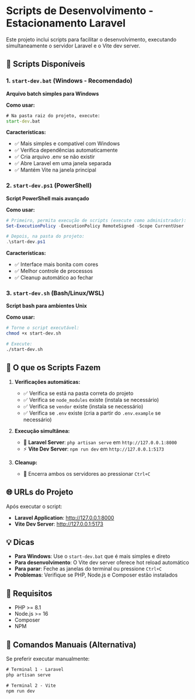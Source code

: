 # Scripts de Desenvolvimento - Estacionamento Laravel

Este projeto inclui scripts para facilitar o desenvolvimento, executando simultaneamente o servidor Laravel e o Vite dev server.

## 📁 Scripts Disponíveis

### 1. `start-dev.bat` (Windows - Recomendado)
**Arquivo batch simples para Windows**

**Como usar:**
```cmd
# Na pasta raiz do projeto, execute:
start-dev.bat
```

**Características:**
- ✅ Mais simples e compatível com Windows
- ✅ Verifica dependências automaticamente
- ✅ Cria arquivo .env se não existir
- ✅ Abre Laravel em uma janela separada
- ✅ Mantém Vite na janela principal

### 2. `start-dev.ps1` (PowerShell)
**Script PowerShell mais avançado**

**Como usar:**
```powershell
# Primeiro, permita execução de scripts (execute como administrador):
Set-ExecutionPolicy -ExecutionPolicy RemoteSigned -Scope CurrentUser

# Depois, na pasta do projeto:
.\start-dev.ps1
```

**Características:**
- ✅ Interface mais bonita com cores
- ✅ Melhor controle de processos
- ✅ Cleanup automático ao fechar

### 3. `start-dev.sh` (Bash/Linux/WSL)
**Script bash para ambientes Unix**

**Como usar:**
```bash
# Torne o script executável:
chmod +x start-dev.sh

# Execute:
./start-dev.sh
```

## 🚀 O que os Scripts Fazem

1. **Verificações automáticas:**
   - ✅ Verifica se está na pasta correta do projeto
   - ✅ Verifica se `node_modules` existe (instala se necessário)
   - ✅ Verifica se `vendor` existe (instala se necessário)
   - ✅ Verifica se `.env` existe (cria a partir do `.env.example` se necessário)

2. **Execução simultânea:**
   - 🔧 **Laravel Server**: `php artisan serve` em `http://127.0.0.1:8000`
   - ⚡ **Vite Dev Server**: `npm run dev` em `http://127.0.0.1:5173`

3. **Cleanup:**
   - 🛑 Encerra ambos os servidores ao pressionar `Ctrl+C`

## 🌐 URLs do Projeto

Após executar o script:
- **Laravel Application**: http://127.0.0.1:8000
- **Vite Dev Server**: http://127.0.0.1:5173

## 💡 Dicas

- **Para Windows**: Use o `start-dev.bat` que é mais simples e direto
- **Para desenvolvimento**: O Vite dev server oferece hot reload automático
- **Para parar**: Feche as janelas do terminal ou pressione `Ctrl+C`
- **Problemas**: Verifique se PHP, Node.js e Composer estão instalados

## 🔧 Requisitos

- PHP >= 8.1
- Node.js >= 16
- Composer
- NPM

## 📝 Comandos Manuais (Alternativa)

Se preferir executar manualmente:

```cmd
# Terminal 1 - Laravel
php artisan serve

# Terminal 2 - Vite  
npm run dev
```
